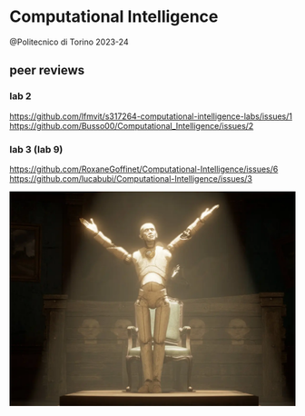 # Computational Intelligence
@Politecnico di Torino
2023-24

## peer reviews  
### lab 2  
https://github.com/lfmvit/s317264-computational-intelligence-labs/issues/1  
https://github.com/Busso00/Computational_Intelligence/issues/2  
### lab 3 (lab 9)  
https://github.com/RoxaneGoffinet/Computational-Intelligence/issues/6  
https://github.com/lucabubi/Computational-Intelligence/issues/3  



![Alt text](images/puppet.png)
